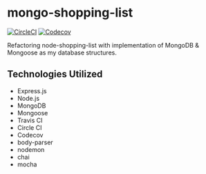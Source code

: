 # mongo-shopping-list

[![CircleCI](https://img.shields.io/circleci/project/github/rockchalkwushock/mongo-shopping-list.svg?style=flat-square)](https://circleci.com/gh/rockchalkwushock/mongo-shopping-list)
[![Codecov](https://img.shields.io/codecov/c/github/rockchalkwushock/mongo-shopping-list.svg?style=flat-square)](https://codecov.io/gh/rockchalkwushock/mongo-shopping-list)

Refactoring node-shopping-list with implementation of MongoDB &amp; Mongoose as my database structures.

## Technologies Utilized

- Express.js
- Node.js
- MongoDB
- Mongoose
- Travis CI
- Circle CI
- Codecov
- body-parser
- nodemon
- chai
- mocha
